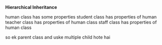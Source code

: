 **Hierarchical Inheritance**

human class has some properties
student class has properties of human 
teacher class has properties of human class
staff class has properties of human class

so ek parent class and uske multiple child hote hai